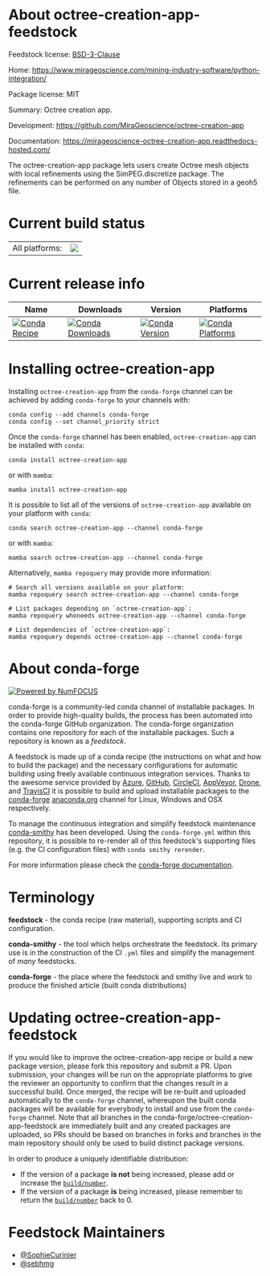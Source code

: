 About octree-creation-app-feedstock
===================================

Feedstock license: [BSD-3-Clause](https://github.com/conda-forge/octree-creation-app-feedstock/blob/main/LICENSE.txt)

Home: https://www.mirageoscience.com/mining-industry-software/python-integration/

Package license: MIT

Summary: Octree creation app.

Development: https://github.com/MiraGeoscience/octree-creation-app

Documentation: https://mirageoscience-octree-creation-app.readthedocs-hosted.com/

The octree-creation-app package lets users create Octree mesh objects with local
refinements using the SimPEG.discretize package. The refinements can be performed
on any number of Objects stored in a geoh5 file.


Current build status
====================


<table><tr><td>All platforms:</td>
    <td>
      <a href="https://dev.azure.com/conda-forge/feedstock-builds/_build/latest?definitionId=23309&branchName=main">
        <img src="https://dev.azure.com/conda-forge/feedstock-builds/_apis/build/status/octree-creation-app-feedstock?branchName=main">
      </a>
    </td>
  </tr>
</table>

Current release info
====================

| Name | Downloads | Version | Platforms |
| --- | --- | --- | --- |
| [![Conda Recipe](https://img.shields.io/badge/recipe-octree--creation--app-green.svg)](https://anaconda.org/conda-forge/octree-creation-app) | [![Conda Downloads](https://img.shields.io/conda/dn/conda-forge/octree-creation-app.svg)](https://anaconda.org/conda-forge/octree-creation-app) | [![Conda Version](https://img.shields.io/conda/vn/conda-forge/octree-creation-app.svg)](https://anaconda.org/conda-forge/octree-creation-app) | [![Conda Platforms](https://img.shields.io/conda/pn/conda-forge/octree-creation-app.svg)](https://anaconda.org/conda-forge/octree-creation-app) |

Installing octree-creation-app
==============================

Installing `octree-creation-app` from the `conda-forge` channel can be achieved by adding `conda-forge` to your channels with:

```
conda config --add channels conda-forge
conda config --set channel_priority strict
```

Once the `conda-forge` channel has been enabled, `octree-creation-app` can be installed with `conda`:

```
conda install octree-creation-app
```

or with `mamba`:

```
mamba install octree-creation-app
```

It is possible to list all of the versions of `octree-creation-app` available on your platform with `conda`:

```
conda search octree-creation-app --channel conda-forge
```

or with `mamba`:

```
mamba search octree-creation-app --channel conda-forge
```

Alternatively, `mamba repoquery` may provide more information:

```
# Search all versions available on your platform:
mamba repoquery search octree-creation-app --channel conda-forge

# List packages depending on `octree-creation-app`:
mamba repoquery whoneeds octree-creation-app --channel conda-forge

# List dependencies of `octree-creation-app`:
mamba repoquery depends octree-creation-app --channel conda-forge
```


About conda-forge
=================

[![Powered by
NumFOCUS](https://img.shields.io/badge/powered%20by-NumFOCUS-orange.svg?style=flat&colorA=E1523D&colorB=007D8A)](https://numfocus.org)

conda-forge is a community-led conda channel of installable packages.
In order to provide high-quality builds, the process has been automated into the
conda-forge GitHub organization. The conda-forge organization contains one repository
for each of the installable packages. Such a repository is known as a *feedstock*.

A feedstock is made up of a conda recipe (the instructions on what and how to build
the package) and the necessary configurations for automatic building using freely
available continuous integration services. Thanks to the awesome service provided by
[Azure](https://azure.microsoft.com/en-us/services/devops/), [GitHub](https://github.com/),
[CircleCI](https://circleci.com/), [AppVeyor](https://www.appveyor.com/),
[Drone](https://cloud.drone.io/welcome), and [TravisCI](https://travis-ci.com/)
it is possible to build and upload installable packages to the
[conda-forge](https://anaconda.org/conda-forge) [anaconda.org](https://anaconda.org/)
channel for Linux, Windows and OSX respectively.

To manage the continuous integration and simplify feedstock maintenance
[conda-smithy](https://github.com/conda-forge/conda-smithy) has been developed.
Using the ``conda-forge.yml`` within this repository, it is possible to re-render all of
this feedstock's supporting files (e.g. the CI configuration files) with ``conda smithy rerender``.

For more information please check the [conda-forge documentation](https://conda-forge.org/docs/).

Terminology
===========

**feedstock** - the conda recipe (raw material), supporting scripts and CI configuration.

**conda-smithy** - the tool which helps orchestrate the feedstock.
                   Its primary use is in the construction of the CI ``.yml`` files
                   and simplify the management of *many* feedstocks.

**conda-forge** - the place where the feedstock and smithy live and work to
                  produce the finished article (built conda distributions)


Updating octree-creation-app-feedstock
======================================

If you would like to improve the octree-creation-app recipe or build a new
package version, please fork this repository and submit a PR. Upon submission,
your changes will be run on the appropriate platforms to give the reviewer an
opportunity to confirm that the changes result in a successful build. Once
merged, the recipe will be re-built and uploaded automatically to the
`conda-forge` channel, whereupon the built conda packages will be available for
everybody to install and use from the `conda-forge` channel.
Note that all branches in the conda-forge/octree-creation-app-feedstock are
immediately built and any created packages are uploaded, so PRs should be based
on branches in forks and branches in the main repository should only be used to
build distinct package versions.

In order to produce a uniquely identifiable distribution:
 * If the version of a package **is not** being increased, please add or increase
   the [``build/number``](https://docs.conda.io/projects/conda-build/en/latest/resources/define-metadata.html#build-number-and-string).
 * If the version of a package **is** being increased, please remember to return
   the [``build/number``](https://docs.conda.io/projects/conda-build/en/latest/resources/define-metadata.html#build-number-and-string)
   back to 0.

Feedstock Maintainers
=====================

* [@SophieCurinier](https://github.com/SophieCurinier/)
* [@sebhmg](https://github.com/sebhmg/)

